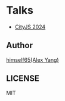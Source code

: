 # Talks

- [CityJS 2024](talks/cityjs-2024)

## Author

[himself65(Alex Yang)](https://github.com/himself65)

## LICENSE

MIT
